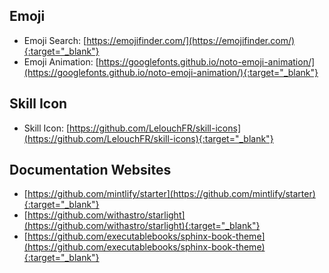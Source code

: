 
## Emoji
- Emoji Search: [https://emojifinder.com/](https://emojifinder.com/){:target="_blank"}
- Emoji Animation: [https://googlefonts.github.io/noto-emoji-animation/](https://googlefonts.github.io/noto-emoji-animation/){:target="_blank"}

## Skill Icon
- Skill Icon: [https://github.com/LelouchFR/skill-icons](https://github.com/LelouchFR/skill-icons){:target="_blank"}

## Documentation Websites
- [https://github.com/mintlify/starter](https://github.com/mintlify/starter){:target="_blank"}
- [https://github.com/withastro/starlight](https://github.com/withastro/starlight){:target="_blank"}
- [https://github.com/executablebooks/sphinx-book-theme](https://github.com/executablebooks/sphinx-book-theme){:target="_blank"}

